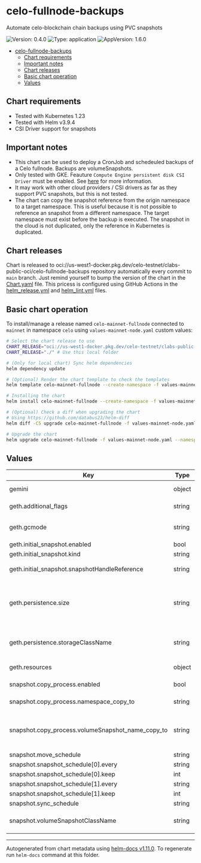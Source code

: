# celo-fullnode-backups

Automate celo-blockchain chain backups using PVC snapshots

![Version: 0.4.0](https://img.shields.io/badge/Version-0.4.0-informational?style=flat-square) ![Type: application](https://img.shields.io/badge/Type-application-informational?style=flat-square) ![AppVersion: 1.6.0](https://img.shields.io/badge/AppVersion-1.6.0-informational?style=flat-square)

- [celo-fullnode-backups](#celo-fullnode-backups)
  - [Chart requirements](#chart-requirements)
  - [Important notes](#important-notes)
  - [Chart releases](#chart-releases)
  - [Basic chart operation](#basic-chart-operation)
  - [Values](#values)

## Chart requirements

- Tested with Kubernetes 1.23
- Tested with Helm v3.9.4
- CSI Driver support for snapshots

## Important notes

- This chart can be used to deploy a CronJob and schedeuled backups of a Celo fullnode. Backups are volumeSnapshots.
- Only tested with GKE. Feauture `Compute Engine persistent disk CSI Driver` must be enabled. See [here](https://cloud.google.com/kubernetes-engine/docs/how-to/persistent-volumes/gce-pd-csi-driver) for more information.
- It may work with other cloud providers / CSI drivers as far as they support PVC snapshots, but this is not tested.
- The chart can copy the snapshot reference from the origin namespace to a target namespace. This is useful because it is not possible to reference an snapshot from a different namespace. The target namespace must exist before the backup is executed. The snapshot in the cloud is not duplicated, only the reference in Kubernetes is duplicated.

## Chart releases

Chart is released to oci://us-west1-docker.pkg.dev/celo-testnet/clabs-public-oci/celo-fullnode-backups repository automatically every commit to `main` branch.
Just remind yourself to bump the version of the chart in the [Chart.yaml](./Chart.yaml) file.
This pricess is configured using GitHub Actions in the [helm_release.yml](../../.github/workflows/helm_release.yml)
and [helm_lint.yml](../../.github/workflows/helm_lint.yml) files.

## Basic chart operation

To install/manage a release named `celo-mainnet-fullnode` connected to `mainnet` in namespace `celo` using `values-mainnet-node.yaml` custom values:

```bash
# Select the chart release to use
CHART_RELEASE="oci://us-west1-docker.pkg.dev/celo-testnet/clabs-public-oci/celo-fullnode-backups --version=0.4.0" # Use remote chart and specific version
CHART_RELEASE="./" # Use this local folder

# (Only for local chart) Sync helm dependencies
helm dependency update

# (Optional) Render the chart template to check the templates
helm template celo-mainnet-fullnode --create-namespace -f values-mainnet-node.yaml --namespace=celo --output-dir=/tmp "$CHART_RELEASE"

# Installing the chart
helm install celo-mainnet-fullnode --create-namespace -f values-mainnet-node.yaml --namespace=celo "$CHART_RELEASE"

# (Optional) Check a diff when upgrading the chart
# Using https://github.com/databus23/helm-diff
helm diff -C5 upgrade celo-mainnet-fullnode -f values-mainnet-node.yaml --namespace=celo "$CHART_RELEASE"

# Upgrade the chart
helm upgrade celo-mainnet-fullnode -f values-mainnet-node.yaml --namespace=celo "$CHART_RELEASE"
```

## Values

| Key | Type | Default | Description |
|-----|------|---------|-------------|
| gemini | object | `{"enabled":false}` | Source: [FairwindsOps/gemini](https://github.com/FairwindsOps/gemini) |
| geth.additional_flags | string | `""` | Extra flags to pass to celo-blockchain |
| geth.gcmode | string | `"full"` | gcmode for celo-blockchain. Possible values are `full` and `archive` |
| geth.initial_snapshot.enabled | bool | `false` |  |
| geth.initial_snapshot.kind | string | `"VolumeSnapshot"` |  |
| geth.initial_snapshot.snapshotHandleReference | string | `"projects/my-project/global/snapshots/snapshot-1234567890"` |  |
| geth.persistence.size | string | `"100Gi"` | Size of the persistent volume claim for the celo-blockchain statefulset. It will be used as the source for the snapshot (so snapshot size) |
| geth.persistence.storageClassName | string | `"premium-rwo"` | Storage class for the persistent volume claim for the celo-blockchain statefulset. |
| geth.resources | object | `{"limits":{},"requests":{"cpu":"3","memory":"8Gi"}}` | resources for the celo-blockchain statefulset |
| snapshot.copy_process.enabled | bool | `true` | Enable copying the snapshot to another namespace |
| snapshot.copy_process.namespace_copy_to | string | `"rc1"` | Namespace where the snapshot will be copied |
| snapshot.copy_process.volumeSnapshot_name_copy_to | string | `"forno-snapshot"` | Name for the volumeSnapshot and volumeSnapshotContent that the "move" process will create |
| snapshot.move_schedule | string | `"30/60 * * * *"` |  |
| snapshot.snapshot_schedule[0].every | string | `"60 minutes"` |  |
| snapshot.snapshot_schedule[0].keep | int | `2` |  |
| snapshot.snapshot_schedule[1].every | string | `"1 days"` |  |
| snapshot.snapshot_schedule[1].keep | int | `1` |  |
| snapshot.sync_schedule | string | `"0/60 * * * *"` |  |
| snapshot.volumeSnapshotClassName | string | `"gce-snaptshot"` | VolumeSnapshotClassName. Requires [gce-pd-csi-driver](https://cloud.google.com/kubernetes-engine/docs/how-to/persistent-volumes/gce-pd-csi-driver) to be installed. |

----------------------------------------------
Autogenerated from chart metadata using [helm-docs v1.11.0](https://github.com/norwoodj/helm-docs/releases/v1.11.0). To regenerate run `helm-docs` command at this folder.
